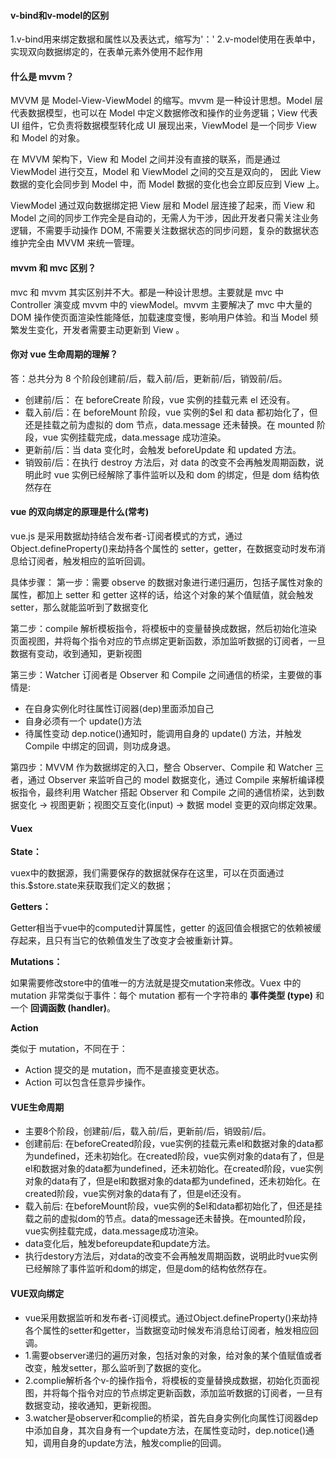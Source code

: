 #### v-bind和v-model的区别

1.v-bind用来绑定数据和属性以及表达式，缩写为'：' 2.v-model使用在表单中，实现双向数据绑定的，在表单元素外使用不起作用

#### 什么是 mvvm？

MVVM 是 Model-View-ViewModel 的缩写。mvvm 是一种设计思想。Model 层代表数据模型，也可以在 Model 中定义数据修改和操作的业务逻辑；View 代表 UI 组件，它负责将数据模型转化成 UI 展现出来，ViewModel 是一个同步 View 和 Model 的对象。

在 MVVM 架构下，View 和 Model 之间并没有直接的联系，而是通过 ViewModel 进行交互，Model 和 ViewModel 之间的交互是双向的， 因此 View 数据的变化会同步到 Model 中，而 Model 数据的变化也会立即反应到 View 上。

ViewModel 通过双向数据绑定把 View 层和 Model 层连接了起来，而 View 和 Model 之间的同步工作完全是自动的，无需人为干涉，因此开发者只需关注业务逻辑，不需要手动操作 DOM, 不需要关注数据状态的同步问题，复杂的数据状态维护完全由 MVVM 来统一管理。

#### mvvm 和 mvc 区别？

mvc 和 mvvm 其实区别并不大。都是一种设计思想。主要就是 mvc 中 Controller 演变成 mvvm 中的 viewModel。mvvm 主要解决了 mvc 中大量的 DOM 操作使页面渲染性能降低，加载速度变慢，影响用户体验。和当 Model 频繁发生变化，开发者需要主动更新到 View 。

#### 你对 vue 生命周期的理解？

答：总共分为 8 个阶段创建前/后，载入前/后，更新前/后，销毁前/后。

- 创建前/后： 在 beforeCreate 阶段，vue 实例的挂载元素 el 还没有。
- 载入前/后：在 beforeMount 阶段，vue 实例的$el 和 data 都初始化了，但还是挂载之前为虚拟的 dom 节点，data.message 还未替换。在 mounted 阶段，vue 实例挂载完成，data.message 成功渲染。
- 更新前/后：当 data 变化时，会触发 beforeUpdate 和 updated 方法。
- 销毁前/后：在执行 destroy 方法后，对 data 的改变不会再触发周期函数，说明此时 vue 实例已经解除了事件监听以及和 dom 的绑定，但是 dom 结构依然存在



#### vue 的双向绑定的原理是什么(常考)

vue.js 是采用数据劫持结合发布者-订阅者模式的方式，通过 Object.defineProperty()来劫持各个属性的 setter，getter，在数据变动时发布消息给订阅者，触发相应的监听回调。

具体步骤： 第一步：需要 observe 的数据对象进行递归遍历，包括子属性对象的属性，都加上 setter 和 getter 这样的话，给这个对象的某个值赋值，就会触发 setter，那么就能监听到了数据变化

第二步：compile 解析模板指令，将模板中的变量替换成数据，然后初始化渲染页面视图，并将每个指令对应的节点绑定更新函数，添加监听数据的订阅者，一旦数据有变动，收到通知，更新视图

第三步：Watcher 订阅者是 Observer 和 Compile 之间通信的桥梁，主要做的事情是:

- 在自身实例化时往属性订阅器(dep)里面添加自己
- 自身必须有一个 update()方法
- 待属性变动 dep.notice()通知时，能调用自身的 update() 方法，并触发 Compile 中绑定的回调，则功成身退。

第四步：MVVM 作为数据绑定的入口，整合 Observer、Compile 和 Watcher 三者，通过 Observer 来监听自己的 model 数据变化，通过 Compile 来解析编译模板指令，最终利用 Watcher 搭起 Observer 和 Compile 之间的通信桥梁，达到数据变化 -> 视图更新；视图交互变化(input) -> 数据 model 变更的双向绑定效果。



#### Vuex

**State：**

vuex中的数据源，我们需要保存的数据就保存在这里，可以在页面通过 this.$store.state来获取我们定义的数据；

**Getters：**

Getter相当于vue中的computed计算属性，getter 的返回值会根据它的依赖被缓存起来，且只有当它的依赖值发生了改变才会被重新计算。

**Mutations：**

如果需要修改store中的值唯一的方法就是提交mutation来修改。Vuex 中的 mutation 非常类似于事件：每个 mutation 都有一个字符串的 **事件类型 (type)** 和 一个 **回调函数 (handler)**。

**Action** 

类似于 mutation，不同在于：

- Action 提交的是 mutation，而不是直接变更状态。
- Action 可以包含任意异步操作。





#### VUE生命周期

- 主要8个阶段，创建前/后，载入前/后，更新前/后，销毁前/后。 
- 创建前后: 在beforeCreated阶段，vue实例的挂载元素el和数据对象的data都为undefined，还未初始化。在created阶段，vue实例对象的data有了，但是el和数据对象的data都为undefined，还未初始化。在created阶段，vue实例对象的data有了，但是el和数据对象的data都为undefined，还未初始化。在created阶段，vue实例对象的data有了，但是el还没有。 
- 载入前后: 在beforeMount阶段，vue实例的$el和data都初始化了，但还是挂载之前的虚拟dom的节点。data的message还未替换。在mounted阶段，vue实例挂载完成，data.message成功渲染。 
- data变化后，触发beforeupdate和update方法。 
- 执行destory方法后，对data的改变不会再触发周期函数，说明此时vue实例已经解除了事件监听和dom的绑定，但是dom的结构依然存在。



#### VUE双向绑定

- vue采用数据监听和发布者-订阅模式。通过Object.defineProperty()来劫持各个属性的setter和getter，当数据变动时候发布消息给订阅者，触发相应回调。 
- 1.需要observer递归的遍历对象，包括对象的对象，给对象的某个值赋值或者改变，触发setter，那么监听到了数据的变化。 
- 2.complie解析各个v-的操作指令，将模板的变量替换成数据，初始化页面视图，并将每个指令对应的节点绑定更新函数，添加监听数据的订阅者，一旦有数据变动，接收通知，更新视图。 
- 3.watcher是observer和complie的桥梁，首先自身实例化向属性订阅器dep中添加自身，其次自身有一个update方法，在属性变动时，dep.notice()通知，调用自身的update方法，触发complie的回调。